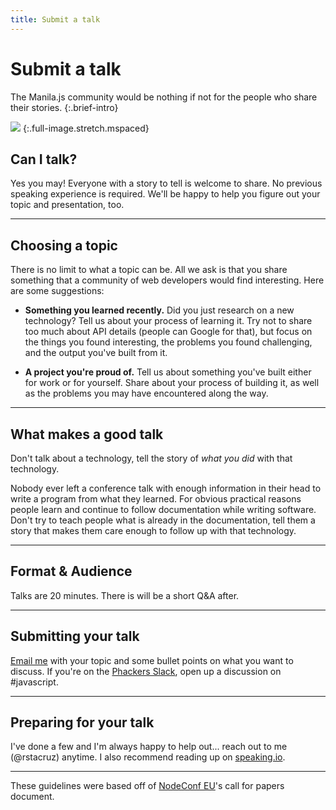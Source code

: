 ```yaml
---
title: Submit a talk
---
```

# Submit a talk

The Manila.js community would be nothing if not for the people who share their stories.
{:.brief-intro}

![](/images/011/panorama.jpg)
{:.full-image.stretch.mspaced}

## Can I talk?

Yes you may! Everyone with a story to tell is welcome to share. No previous
speaking experience is required. We'll be happy to help you figure out your
topic and presentation, too.

----

## Choosing a topic

There is no limit to what a topic can be. All we ask is that you share
something that a community of web developers would find interesting. Here are
some suggestions:

* **Something you learned recently.** Did you just research on a new
 technology? Tell us about your process of learning it. Try not to share too
 much about API details (people can Google for that), but focus on the things
 you found interesting, the problems you found challenging, and the output
 you've built from it.

* **A project you're proud of.** Tell us about something you've built either
  for work or for yourself. Share about your process of building it, as well
  as the problems you may have encountered along the way.

----

## What makes a good talk

Don't talk about a technology, tell the story of *what you did* with that technology.

Nobody ever left a conference talk with enough information in their head to
write a program from what they learned. For obvious practical reasons people
learn and continue to follow documentation while writing software. Don't try to
teach people what is already in the documentation, tell them a story that makes
them care enough to follow up with that technology.

----

## Format & Audience

Talks are 20 minutes. There is will be a short Q&A after.

----

## Submitting your talk

[Email me](mailto:hello+mjs@ricostacruz.com) with your topic and some bullet
points on what you want to discuss. If you're on the [Phackers
Slack](http://phackers.io), open up a discussion on
#javascript.

----

## Preparing for your talk

I've done a few and I'm always happy to help out... reach out to me (@rstacruz)
anytime.  I also recommend reading up on [speaking.io](http://speaking.io/).

----

These guidelines were based off of [NodeConf EU][cfp]'s call for
papers document.

[cfp]: http://github.com/nodeconf/EU-CFP
